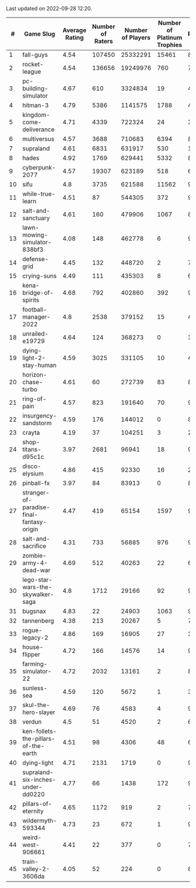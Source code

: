 Last updated on 2022-09-28 12:20.


|#|Game Slug|Average Rating|Number of Raters|Number of Players|Number of Platinum Trophies|Max Rarity (%)|
|---|---|---|---|---|---|---|
|1|fall-guys|4.54|107450|25332291|15461|89|
|2|rocket-league|4.54|136656|19249976|760|74|
|3|pc-building-simulator|4.67|610|3324834|19|47|
|4|hitman-3|4.79|5386|1141575|1788|48|
|5|kingdom-come-deliverance|4.71|4339|722324|24|30|
|6|multiversus|4.57|3688|710683|6394|82|
|7|supraland|4.61|6831|631917|530|100|
|8|hades|4.92|1769|629441|5332|89|
|9|cyberpunk-2077|4.57|19307|623189|518|60|
|10|sifu|4.8|3735|621588|11562|96|
|11|while-true-learn|4.51|87|544305|372|93|
|12|salt-and-sanctuary|4.61|160|479906|1067|83|
|13|lawn-mowing-simulator-838bf3|4.08|148|462778|6|92|
|14|defense-grid|4.45|132|448720|2|79|
|15|crying-suns|4.49|111|435303|8|65|
|16|kena-bridge-of-spirits|4.68|792|402860|392|94|
|17|football-manager-2022|4.8|2538|379152|15|48|
|18|unrailed-e19729|4.64|124|368273|0|39|
|19|dying-light-2-stay-human|4.59|3025|331105|10|48|
|20|horizon-chase-turbo|4.61|60|272739|83|83|
|21|ring-of-pain|4.57|823|191640|70|97|
|22|insurgency-sandstorm|4.59|176|144012|0|8|
|23|crayta|4.19|37|104251|3|22|
|24|shop-titans-d95c1c|3.97|2681|96941|18|98|
|25|disco-elysium|4.86|415|92330|16|28|
|26|pinball-fx|3.97|84|83913|0|86|
|27|stranger-of-paradise-final-fantasy-origin|4.47|419|65154|1597|98|
|28|salt-and-sacrifice|4.31|733|56885|976|91|
|29|zombie-army-4-dead-war|4.69|512|40263|22|66|
|30|lego-star-wars-the-skywalker-saga|4.8|1712|29166|92|98|
|31|bugsnax|4.83|22|24903|1063|97|
|32|tannenberg|4.38|213|20267|5|73|
|33|rogue-legacy-2|4.86|169|16905|27|36|
|34|house-flipper|4.72|166|14576|14|93|
|35|farming-simulator-22|4.72|2032|13161|2|86|
|36|sunless-sea|4.59|120|5672|1|38|
|37|skul-the-hero-slayer|4.69|76|4583|4|96|
|38|verdun|4.5|51|4520|2|63|
|39|ken-follets-the-pillars-of-the-earth|4.51|98|4306|48|60|
|40|dying-light|4.71|2131|1719|0|98|
|41|supraland-six-inches-under-dd0220|4.77|66|1438|172|99|
|42|pillars-of-eternity|4.65|1172|919|2|79|
|43|wildermyth-593344|4.73|23|672|1|91|
|44|weird-west-906661|4.41|22|377|0|72|
|45|train-valley-2-3606da|4.05|52|224|0|89|
